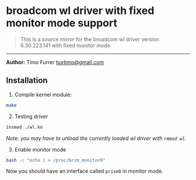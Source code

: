 # broadcom wl driver with fixed monitor mode support

> This is a source mirror for the broadcom wl driver version 6.30.223.141 with fixed monitor mode

***

**Author:** Timo Furrer <tuxtimo@gmail.com>

## Installation

1. Compile kernel module:

```bash
make
```

2. Testing driver

```bash
insmod ./wl.ko
```

*Note: you may have to unload the currently loaded wl driver with `rmmod wl`.*

3. Enable monitor mode

```bash
bash -c "echo 1 > /proc/brcm_monitor0"
```

Now you should have an interface called `prism0` in monitor mode.
